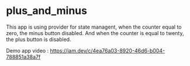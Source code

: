 # plus_and_minus

This app is using provider for state managent, when the counter equal to zero, the minus button disabled. And when the counter is equal to twenty, the plus button is disabled.

Demo app video :
https://jam.dev/c/4ea76a03-8920-46d6-b004-788851a38a7f
